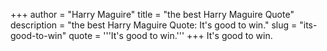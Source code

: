 +++
author = "Harry Maguire"
title = "the best Harry Maguire Quote"
description = "the best Harry Maguire Quote: It's good to win."
slug = "its-good-to-win"
quote = '''It's good to win.'''
+++
It's good to win.
